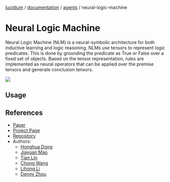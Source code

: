 [lucidium](../../README.md) / [documentation](../../documentation/README.md) / [agents](../README.md) / neural-logic-machine

# Neural Logic Machine

Neural Logic Machine (NLM) is a neural-symbolic architecture for both inductive learning and logic reasoning. NLMs use tensors to represent logic predicates. This is done by grounding the predicate as True or False over a fixed set of objects. Based on the tensor representation, rules are implemented as neural operators that can be applied over the premise tensors and generate conclusion tensors.

<img src="../../assets/images/nlm_architecture.png">

## Usage

## References

* [Paper](https://arxiv.org/pdf/1904.11694.pdf)
* [Project Page](https://sites.google.com/view/neural-logic-machines)
* [Repository](https://github.com/google/neural-logic-machines)
* Authors:
    * [Honghua Dong](http://dhh1995.github.io/)
    * [Jiayuan Mao](http://jiayuanm.com/)
    * [Tian Lin](https://www.linkedin.com/in/tianl)
    * [Chong Wang](https://chongw.github.io/)
    * [Lihong Li](https://lihongli.github.io/)
    * [Denny Zhou](https://dennyzhou.github.io/)